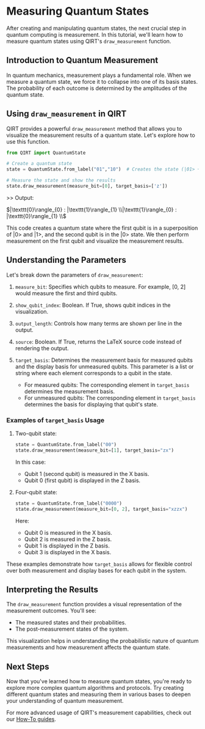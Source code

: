 # Measuring Quantum States

After creating and manipulating quantum states, the next crucial step in quantum computing is measurement. In this tutorial, we'll learn how to measure quantum states using QIRT's `draw_measurement` function.

## Introduction to Quantum Measurement

In quantum mechanics, measurement plays a fundamental role. When we measure a quantum state, we force it to collapse into one of its basis states. The probability of each outcome is determined by the amplitudes of the quantum state.

## Using `draw_measurement` in QIRT

QIRT provides a powerful `draw_measurement` method that allows you to visualize the measurement results of a quantum state. Let's explore how to use this function.

```python
from QIRT import QuantumState

# Create a quantum state
state = QuantumState.from_label("01","10")  # Creates the state (|01> + |10>) / sqrt(2)

# Measure the state and show the results
state.draw_measurement(measure_bit=[0], target_basis=['z'])
```

\>> Output:

$|\texttt{0}\rangle_{0} : |\texttt{1}\rangle_{1} \\|\texttt{1}\rangle_{0} : |\texttt{0}\rangle_{1} \\$

This code creates a quantum state where the first qubit is in a superposition of |0> and |1>, and the second qubit is in the |0> state. We then perform measurement on the first qubit and visualize the measurement results.

## Understanding the Parameters

Let's break down the parameters of `draw_measurement`:

1. `measure_bit`: Specifies which qubits to measure. For example, [0, 2] would measure the first and third qubits.
1. `show_qubit_index`: Boolean. If True, shows qubit indices in the visualization.
1. `output_length`: Controls how many terms are shown per line in the output.
1. `source`: Boolean. If True, returns the LaTeX source code instead of rendering the output.
1. `target_basis`: Determines the measurement basis for measured qubits and the display basis for unmeasured qubits. This parameter is a list or string where each element corresponds to a qubit in the state.

    - For measured qubits: The corresponding element in `target_basis` determines the measurement basis.
    - For unmeasured qubits: The corresponding element in `target_basis` determines the basis for displaying that qubit's state.

### Examples of `target_basis` Usage

1. Two-qubit state:

    ```python
    state = QuantumState.from_label("00")
    state.draw_measurement(measure_bit=[1], target_basis="zx")
    ```

    In this case:

    - Qubit 1 (second qubit) is measured in the X basis.
    - Qubit 0 (first qubit) is displayed in the Z basis.

1. Four-qubit state:

    ```python
    state = QuantumState.from_label("0000")
    state.draw_measurement(measure_bit=[0, 2], target_basis="xzzx")
    ```

    Here:

    - Qubit 0 is measured in the X basis.
    - Qubit 2 is measured in the Z basis.
    - Qubit 1 is displayed in the Z basis.
    - Qubit 3 is displayed in the X basis.

These examples demonstrate how `target_basis` allows for flexible control over both measurement and display bases for each qubit in the system.

## Interpreting the Results

The `draw_measurement` function provides a visual representation of the measurement outcomes. You'll see:

- The measured states and their probabilities.
- The post-measurement states of the system.

This visualization helps in understanding the probabilistic nature of quantum measurements and how measurement affects the quantum state.

## Next Steps

Now that you've learned how to measure quantum states, you're ready to explore more complex quantum algorithms and protocols. Try creating different quantum states and measuring them in various bases to deepen your understanding of quantum measurement.

For more advanced usage of QIRT's measurement capabilities, check out our [How-To guides](../how-to-guides/index.md).
